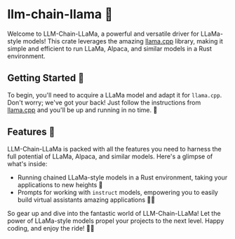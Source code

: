 # llm-chain-llama 🦙

Welcome to LLM-Chain-LLaMa, a powerful and versatile driver for LLaMa-style models! This crate leverages the amazing [llama.cpp](https://github.com/ggerganov/llama.cpp) library, making it simple and efficient to run LLaMa, Alpaca, and similar models in a Rust environment.

## Getting Started 🏁

To begin, you'll need to acquire a LLaMa model and adapt it for `llama.cpp`. Don't worry; we've got your back! Just follow the instructions from [llama.cpp](https://github.com/ggerganov/llama.cpp#usage) and you'll be up and running in no time. 🦾

## Features 🌟

LLM-Chain-LLaMa is packed with all the features you need to harness the full potential of LLaMa, Alpaca, and similar models. Here's a glimpse of what's inside:

- Running chained LLaMa-style models in a Rust environment, taking your applications to new heights 🌄
- Prompts for working with `instruct` models, empowering you to easily build virtual assistants amazing applications 🧙‍♂️

So gear up and dive into the fantastic world of LLM-Chain-LLaMa! Let the power of LLaMa-style models propel your projects to the next level. Happy coding, and enjoy the ride! 🎉🥳
